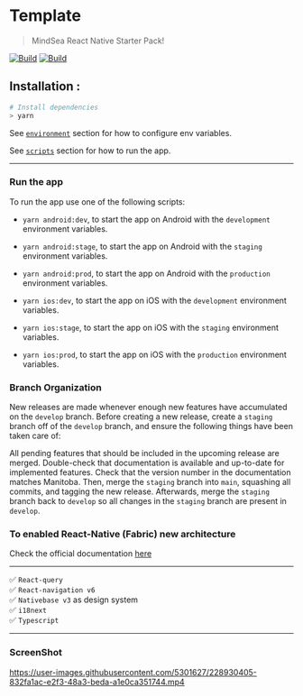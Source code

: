 # Template
> MindSea React Native Starter Pack!

[![Build](https://img.shields.io/badge/iOS%20Tested-success-brightgreen.svg)](https://github.com/MindSea/ManitobaRN)
[![Build](https://img.shields.io/badge/Android%20Tested-success-brightgreen.svg)](https://github.com/MindSea/ManitobaRN)

## Installation :

```bash
# Install dependencies
> yarn

```

See [`environment`](#environment-setup-:globe_with_meridians:) section for how to configure env variables.

See [`scripts`](#scripts-:wrench:) section for how to run the app.

---

### Run the app

To run the app use one of the following scripts:

- `yarn android:dev`, to start the app on Android with the `development` environment variables.
- `yarn android:stage`, to start the app on Android with the `staging` environment variables.
- `yarn android:prod`, to start the app on Android with the `production` environment variables.

- `yarn ios:dev`, to start the app on iOS with the `development` environment variables.
- `yarn ios:stage`, to start the app on iOS with the `staging` environment variables.
- `yarn ios:prod`, to start the app on iOS with the `production` environment variables.

### Branch Organization
New releases are made whenever enough new features have accumulated on the `develop` branch. Before creating a new release, create a `staging` branch off of the `develop` branch, and ensure the following things have been taken care of:

All pending features that should be included in the upcoming release are merged.
Double-check that documentation is available and up-to-date for implemented features.
Check that the version number in the documentation matches Manitoba.
Then, merge the `staging` branch into `main`, squashing all commits, and tagging the new release. Afterwards, merge the `staging` branch back to `develop` so all changes in the `staging` branch are present in `develop`.


### To enabled React-Native (Fabric) new architecture

Check the official documentation [here](https://reactnative.dev/docs/new-architecture-intro)

---
✅ `React-query`<br/>
✅ `React-navigation v6`<br/>
✅ `Nativebase v3` as design system<br />
✅ `i18next`<br/>
✅ `Typescript`<br />

---


### ScreenShot


https://user-images.githubusercontent.com/5301627/228930405-832fa1ac-e2f3-48a3-beda-a1e0ca351744.mp4

